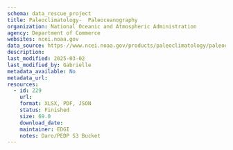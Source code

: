 ```yaml
---
schema: data_rescue_project 
title: Paleoclimatology-  Paleoceanography
organization: National Oceanic and Atmospheric Administration
agency: Department of Commerce
websites: ncei.noaa.gov
data_source: https-//www.ncei.noaa.gov/products/paleoclimatology/paleoceanography
description: 
last_modified: 2025-03-02
last_modified_by: Gabrielle
metadata_available: No
metadata_url: 
resources:
  - id: 229
    url: 
    format: XLSX, PDF, JSON
    status: Finished
    size: 69.0
    download_date: 
    maintainer: EDGI
    notes: Daro/PEDP S3 Bucket
---
```

